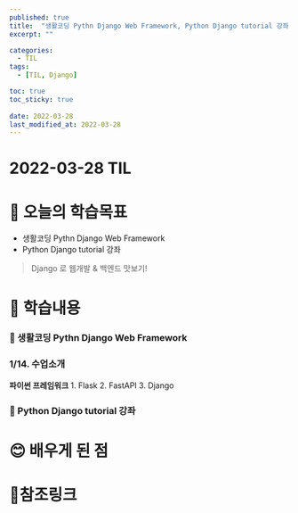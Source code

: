 ```yaml
---
published: true
title:  "생활코딩 Pythn Django Web Framework, Python Django tutorial 강좌"
excerpt: ""

categories:
  - TIL
tags:
  - [TIL, Django]

toc: true
toc_sticky: true
 
date: 2022-03-28
last_modified_at: 2022-03-28
---
```


# **2022-03-28 TIL**

# 🤔 오늘의 학습목표
- 생활코딩 Pythn Django Web Framework
- Python Django tutorial 강좌

> Django 로 웹개발 & 백엔드 맛보기!

# 📃 학습내용
### **📍 생활코딩 Pythn Django Web Framework**

  ### **1/14. 수업소개**

  **파이썬 프레임워크**
    1. Flask
    2. FastAPI
    3. Django



### **📍 Python Django tutorial 강좌**


# 😊 배우게 된 점


# 📌참조링크
